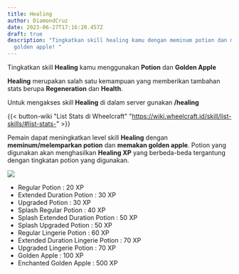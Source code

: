 ```yaml
---
title: Healing
author: DiamondCruz
date: 2023-06-27T17:16:20.457Z
draft: true
description: "Tingkatkan skill healing kamu dengan meminum potion dan memakan
  golden apple! "
---
```

Tingkatkan skill **Healing** kamu menggunakan **Potion** dan **Golden Apple**

**Healing** merupakan salah satu kemampuan yang memberikan tambahan stats berupa **Regeneration** dan **Health**. 

Untuk mengakses skill **Healing** di dalam server gunakan **/healing**

{{< button-wiki "List Stats di Wheelcraft" "https://wiki.wheelcraft.id/skill/list-skills/#list-stats-" >}} 

Pemain dapat meningkatkan level skill **Healing** dengan **meminum/melemparkan potion** dan **memakan golden apple**. Potion yang digunakan akan menghasilkan **Healing XP** yang berbeda-beda tergantung dengan tingkatan potion yang digunakan.

![](/img/uploads/xphealing.png)

* Regular Potion : 20 XP[](https://wiki.wheelcraft.id/skill/list-skills/)
* Extended Duration Potion : 30 XP
* Upgraded Potion : 30 XP
* Splash Regular Potion : 40 XP
* Splash Extended Duration Potion : 50 XP
* Splash Upgraded Potion : 50 XP
* Regular Lingerie Potion : 60 XP
* Extended Duration Lingerie Potion : 70 XP
* Upgraded Lingerie Potion : 70 XP
* Golden Apple : 100 XP
* Enchanted Golden Apple : 500 XP
